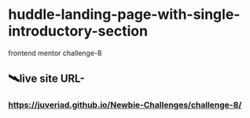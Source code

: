 # huddle-landing-page-with-single-introductory-section
frontend mentor challenge-8
## 🛰️live site URL- 
 ### https://juveriad.github.io/Newbie-Challenges/challenge-8/

